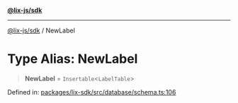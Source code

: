 [**@lix-js/sdk**](../README.md)

***

[@lix-js/sdk](../README.md) / NewLabel

# Type Alias: NewLabel

> **NewLabel** = `Insertable`\<`LabelTable`\>

Defined in: [packages/lix-sdk/src/database/schema.ts:106](https://github.com/opral/monorepo/blob/319d0a05c320245f48086433fd248754def09ccc/packages/lix-sdk/src/database/schema.ts#L106)
